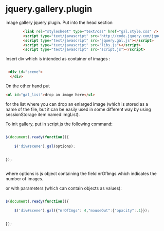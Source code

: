 jquery.gallery.plugin
=====================

image gallery jquery plugin.
Put into the head section 
```html
        <link rel="stylesheet" type="text/css" href="gal.style.css" />
        <script type="text/javascript" src="http://code.jquery.com/jquery-2.0.3.js"></script>
        <script type="text/javascript" src="jquery.gal.js"></script>
        <script type="text/javascript" src="libs.js"></script>
        <script type="text/javascript" src="script.js"></script>
```

Insert div which is intended as container of images :

```html

 <div id="scene">
  </div>

```

On the other hand put

```html
<ul id="gal_list">drop an image here</ul>
```
for the list where you can drop an enlarged image (which is stored as a name of the file, but it can be easily
used in some different way by using sessionStorage item named imgList). 

To init gallery, put in script.js the following command:


```javascript

$(document).ready(function(){
    
    $('div#scene').gal(options);
    
    
});
    
```

where options is js object containing the field nrOfImgs which indicates 
the number of images.


or with parameters (which can contain objects as values):
```javascript

$(document).ready(function(){
    
    $('div#scene').gal({"nrOfImgs": 4,"mouseOut":{"opacity":.1}});
    
    
});
    
```


